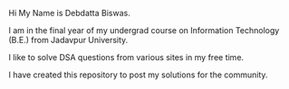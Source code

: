 Hi My Name is Debdatta Biswas.

I am in the final year of my undergrad course on Information Technology (B.E.) from Jadavpur University.

I like to solve DSA questions from various sites in my free time.

I have created this repository to post my solutions for the community.

